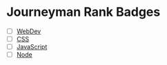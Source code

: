 # Journeyman Rank Badges

  - [ ] [WebDev](webdev.md)
  - [ ] [CSS](css.md)
  - [ ] [JavaScript](javascript.md)
  - [ ] [Node](node.md)